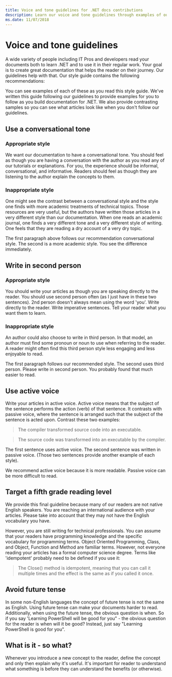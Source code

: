 ```yaml
---
title: Voice and tone guidelines for .NET docs contributions
description: Learn our voice and tone guidelines through examples of our styles compared to examples that don't follow our guidelines.
ms.date: 11/07/2018
---
```

# Voice and tone guidelines

A wide variety of people including IT Pros and developers read your documents both to learn .NET and to use it in their regular work. Your goal is to create great documentation that helps the reader on their journey. Our guidelines help with that. Our style guide contains the following recommendations:

You can see examples of each of these as you read this style guide. We've written this guide following our guidelines to provide examples for you to follow as you build documentation for .NET. We also provide contrasting samples so you can see what articles look like when you don't follow our guidelines.

## Use a conversational tone

### Appropriate style

We want our documentation to have a conversational tone. You should feel as though you are having a conversation with the author as you read any of our tutorials or explanations. For you, the experience should be informal, conversational, and informative. Readers should feel as though they are listening to the author explain the concepts to them.

### Inappropriate style

One might see the contrast between a conversational style and the style one finds with more academic treatments of technical topics. Those resources are very useful, but the authors have written those articles in a very different style than our documentation. When one reads an academic journal, one finds a very different tone and a very different style of writing. One feels that they are reading a dry account of a very dry topic.  

The first paragraph above follows our recommendation conversational style. The second is a more academic style. You see the difference immediately. 

## Write in second person

### Appropriate style

You should write your articles as though you are speaking directly to the reader. You should use second person often (as I just have in these two sentences). 2nd person doesn't always mean using the word 'you'. Write directly to the reader. Write imperative sentences. Tell your reader what you want them to learn.

### Inappropriate style

An author could also choose to write in third person. In that model, an author must find some pronoun or noun to use when referring to the reader. A reader might often find this third person style less engaging and less enjoyable to read.

The first paragraph follows our recommended style. The second uses third person. Please write in second person. You probably found that much easier to read.

## Use active voice

Write your articles in active voice. Active voice means that the subject of the sentence performs the action (verb) of that sentence. It contrasts with passive voice, where the sentence is arranged
such that the subject of the sentence is acted upon. Contrast these two examples:

>The compiler transformed source code into an executable.

>The source code was transformed into an executable by the compiler.

The first sentence uses active voice. The second sentence was written in passive voice. (Those two sentences provide another example of each style).

We recommend active voice because it is more readable. Passive voice can be more difficult to read.

## Target a fifth grade reading level

We provide this final guideline because many of our readers are not native English speakers. You are reaching an international audience with your articles. Please take into account that they may not have the English vocabulary you have.

However, you are still writing for technical professionals. You can assume that your readers have programming knowledge and the specific vocabulary for programming terms. Object Oriented Programming, Class, and Object, Function and Method are familiar terms. However, not everyone reading your articles has a formal computer science degree. Terms like 'idempotent' probably need to be defined if you use it:

>The Close() method is idempotent, meaning that you can call it multiple times and the effect is the same as if you called it once.

## Avoid future tense

In some non-English languages the concept of future tense is not the same as English. Using future tense can make your documents harder to read. Additionally, when using the future tense, the obvious question is when. So if you say 'Learning PowerShell will be good for you" - the obvious question for the reader is when will it be good? Instead, just say "Learning PowerShell is good for you".

## What is it - so what?

Whenever you introduce a new concept to the reader, define the concept and only then explain why it's useful. It's important for reader to understand what something is before they can understand the benefits (or otherwise).
